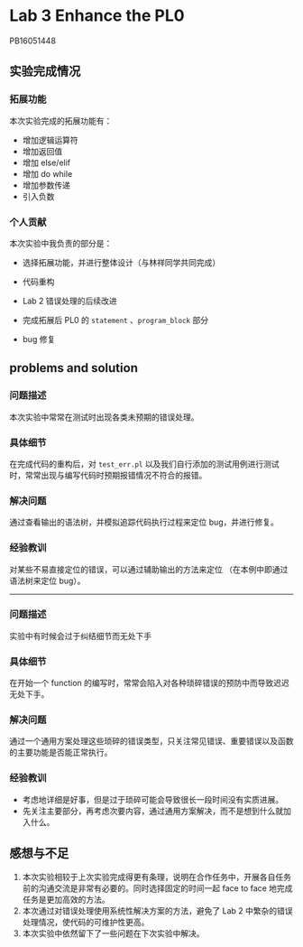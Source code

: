 # Lab 3 Enhance the PL0

PB16051448

## 实验完成情况

### 拓展功能

本次实验完成的拓展功能有：

* 增加逻辑运算符
* 增加返回值
* 增加 else/elif
* 增加 do while
* 增加参数传递
* 引入负数

### 个人贡献

本次实验中我负责的部分是：

* 选择拓展功能，并进行整体设计（与林祥同学共同完成）

* 代码重构
* Lab 2 错误处理的后续改进
* 完成拓展后 PL0 的 `statement` 、`program_block` 部分
* bug 修复

## problems and solution

### 问题描述

本次实验中常常在测试时出现各类未预期的错误处理。

### 具体细节

在完成代码的重构后，对 `test_err.pl` 以及我们自行添加的测试用例进行测试时，常常出现与编写代码时预期报错情况不符合的报错。

### 解决问题

通过查看输出的语法树，并模拟追踪代码执行过程来定位 bug，并进行修复。

### 经验教训

对某些不易直接定位的错误，可以通过辅助输出的方法来定位 （在本例中即通过语法树来定位 bug）。

-----

### 问题描述

实验中有时候会过于纠结细节而无处下手

### 具体细节

在开始一个 function 的编写时，常常会陷入对各种琐碎错误的预防中而导致迟迟无处下手。

### 解决问题

通过一个通用方案处理这些琐碎的错误类型，只关注常见错误、重要错误以及函数的主要功能是否能正常执行。

### 经验教训

* 考虑地详细是好事，但是过于琐碎可能会导致很长一段时间没有实质进展。
* 先关注主要部分，再考虑次要内容，通过通用方案解决，而不是想到什么就加入什么。

## 感想与不足

1. 本次实验相较于上次实验完成得更有条理，说明在合作任务中，开展各自任务前的沟通交流是非常有必要的。同时选择固定的时间一起 face to face 地完成任务是更加高效的方法。
2. 本次通过对错误处理使用系统性解决方案的方法，避免了 Lab 2 中繁杂的错误处理情况，使代码的可维护性更高。
3. 本次实验中依然留下了一些问题在下次实验中解决。